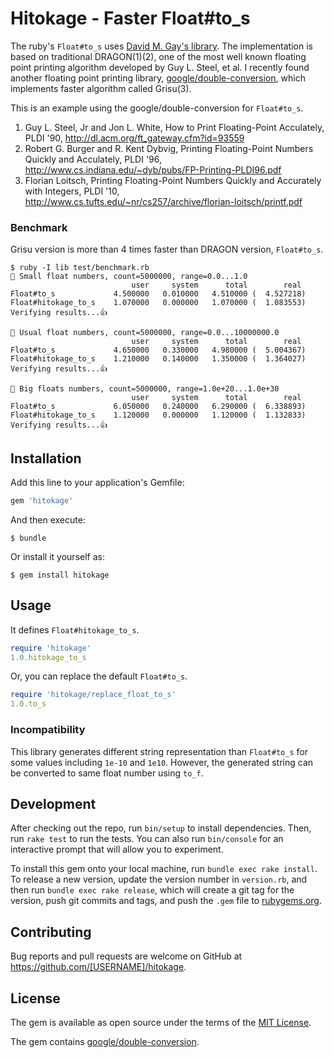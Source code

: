 # Hitokage - Faster Float#to_s

The ruby's `Float#to_s` uses [David M. Gay's library](http://www.netlib.org/fp/dtoa.c).
The implementation is based on traditional DRAGON(1)(2), one of the most well known floating point printing algorithm developed by Guy L. Steel, et al.
I recently found another floating point printing library, [google/double-conversion](https://github.com/google/double-conversion), which implements faster algorithm called Grisu(3).

This is an example using the google/double-conversion for `Float#to_s`.

1. Guy L. Steel, Jr and Jon L. White, How to Print Floating-Point Acculately, PLDI '90, http://dl.acm.org/ft_gateway.cfm?id=93559
2. Robert G. Burger and R. Kent Dybvig, Printing Floating-Point Numbers Quickly and Acculately, PLDI '96, http://www.cs.indiana.edu/~dyb/pubs/FP-Printing-PLDI96.pdf
3. Florian Loitsch, Printing Floating-Point Numbers Quickly and Accurately with Integers, PLDI '10, http://www.cs.tufts.edu/~nr/cs257/archive/florian-loitsch/printf.pdf

### Benchmark

Grisu version is more than 4 times faster than DRAGON version, `Float#to_s`.

```
$ ruby -I lib test/benchmark.rb
🍉 Small float numbers, count=5000000, range=0.0...1.0
                           user     system      total        real
Float#to_s             4.500000   0.010000   4.510000 (  4.527218)
Float#hitokage_to_s    1.070000   0.000000   1.070000 (  1.083553)
Verifying results...👍

🍉 Usual float numbers, count=5000000, range=0.0...10000000.0
                           user     system      total        real
Float#to_s             4.650000   0.330000   4.980000 (  5.004367)
Float#hitokage_to_s    1.210000   0.140000   1.350000 (  1.364027)
Verifying results...👍

🍉 Big floats numbers, count=5000000, range=1.0e+20...1.0e+30
                           user     system      total        real
Float#to_s             6.050000   0.240000   6.290000 (  6.338893)
Float#hitokage_to_s    1.120000   0.000000   1.120000 (  1.132833)
Verifying results...👍
```

## Installation

Add this line to your application's Gemfile:

```ruby
gem 'hitokage'
```

And then execute:

    $ bundle

Or install it yourself as:

    $ gem install hitokage

## Usage

It defines `Float#hitokage_to_s`.

```ruby
require 'hitokage'
1.0.hitokage_to_s
```

Or, you can replace the default `Float#to_s`.

```ruby
require 'hitokage/replace_float_to_s'
1.0.to_s
```

### Incompatibility

This library generates different string representation than `Float#to_s` for some values including `1e-10` and `1e10`.
However, the generated string can be converted to same float number using `to_f`.

## Development

After checking out the repo, run `bin/setup` to install dependencies. Then, run `rake test` to run the tests. You can also run `bin/console` for an interactive prompt that will allow you to experiment.

To install this gem onto your local machine, run `bundle exec rake install`. To release a new version, update the version number in `version.rb`, and then run `bundle exec rake release`, which will create a git tag for the version, push git commits and tags, and push the `.gem` file to [rubygems.org](https://rubygems.org).

## Contributing

Bug reports and pull requests are welcome on GitHub at https://github.com/[USERNAME]/hitokage.

## License

The gem is available as open source under the terms of the [MIT License](http://opensource.org/licenses/MIT).

The gem contains [google/double-conversion](https://github.com/google/double-conversion).
